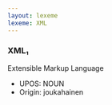 ```yaml
---
layout: lexeme
lexeme: XML
---
```


###  XML₁

Extensible Markup Language
* UPOS:  NOUN
* Origin:  joukahainen

